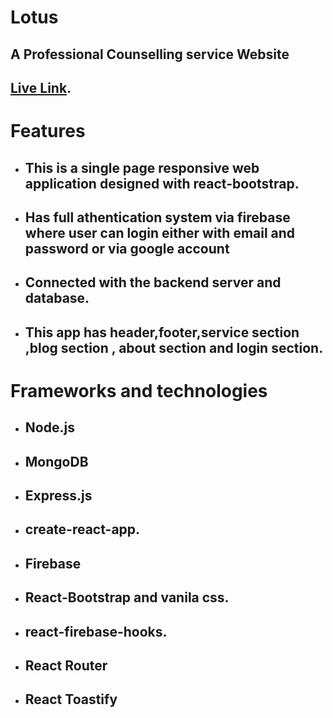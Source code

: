 # Lotus 
## A Professional Counselling service Website
## [Live Link](https://professional-counselling-app.web.app/home).

# Features

 * ## This is a single page responsive web application designed with react-bootstrap.
 * ## Has full athentication system via firebase where user can login either with email and password or via google account
 * ## Connected with the backend server and database.
 * ## This app has header,footer,service section ,blog section , about section and login section.


 # Frameworks and technologies
  
  * ## Node.js
  * ## MongoDB
  * ## Express.js
  * ## create-react-app.
  * ## Firebase
  * ## React-Bootstrap and vanila css.
  * ## react-firebase-hooks.
  * ## React Router
  * ## React Toastify


